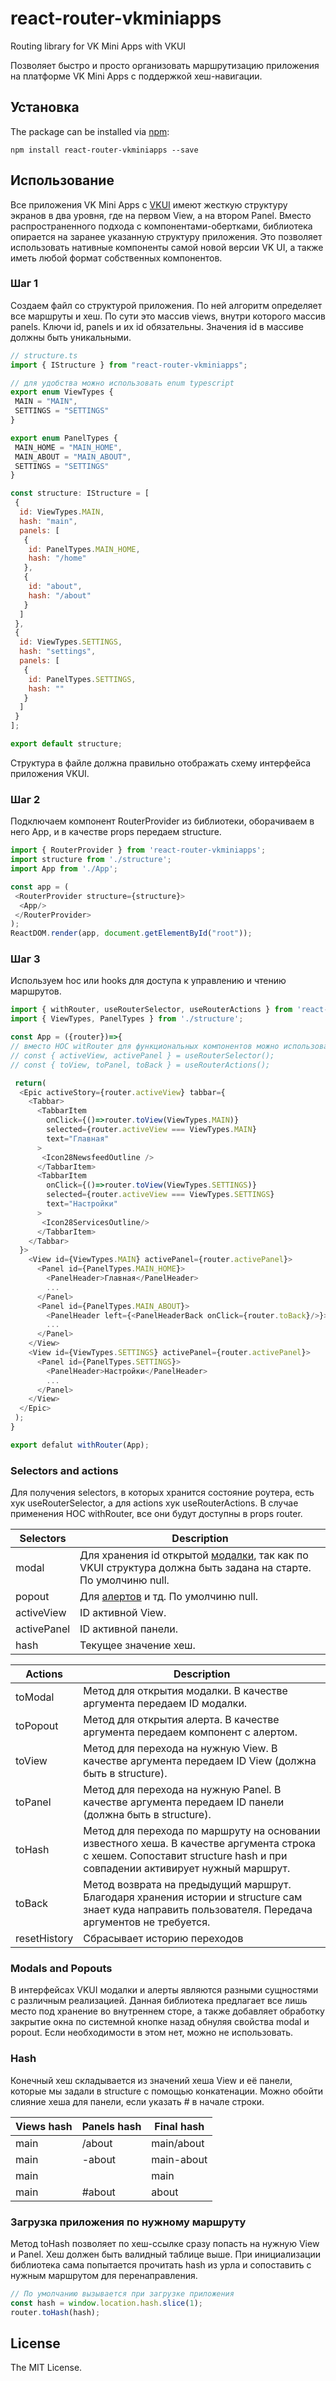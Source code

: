 # react-router-vkminiapps
Routing library for VK Mini Apps with VKUI

Позволяет быстро и просто организовать маршрутизацию приложения на платформе VK Mini Apps с поддержкой хеш-навигации.  

## Установка

The package can be installed via [npm](https://github.com/npm/cli):

```
npm install react-router-vkminiapps --save
```

## Использование

Все приложения VK Mini Apps с [VKUI](https://vkcom.github.io/VKUI/#section-%D1%81%D1%82%D1%80%D1%83%D0%BA%D1%82%D1%83%D1%80%D0%B0-%D1%8D%D0%BA%D1%80%D0%B0%D0%BD%D0%BE%D0%B2) имеют жесткую структуру экранов в два уровня, где на первом View, а на втором Panel. Вместо распространенного подхода с компонентами-обертками, библиотека опирается на заранее указанную структуру приложения. Это позволяет использовать нативные компоненты самой новой версии VK UI, а также иметь любой формат собственных компонентов.

### Шаг 1
Создаем файл со структурой приложения. По ней алгоритм определяет все маршруты и хеш. По сути это массив views, внутри которого массив panels. Ключи id, panels и их id обязательны. Значения id в массиве должны быть уникальными. 

```js
// structure.ts
import { IStructure } from "react-router-vkminiapps";

// для удобства можно использовать enum typescript
export enum ViewTypes {
 MAIN = "MAIN",
 SETTINGS = "SETTINGS"
}

export enum PanelTypes {
 MAIN_HOME = "MAIN_HOME",
 MAIN_ABOUT = "MAIN_ABOUT",
 SETTINGS = "SETTINGS" 
}

const structure: IStructure = [
 {
  id: ViewTypes.MAIN,
  hash: "main",
  panels: [
   {
    id: PanelTypes.MAIN_HOME,
    hash: "/home"
   },
   {
    id: "about",
    hash: "/about"
   }
  ]
 },
 {
  id: ViewTypes.SETTINGS,
  hash: "settings",
  panels: [
   {
    id: PanelTypes.SETTINGS,
    hash: ""
   }
  ]
 }
];

export default structure;
```
Структура в файле должна правильно отображать схему интерфейса приложения VKUI. 

### Шаг 2
Подключаем компонент RouterProvider из библиотеки, оборачиваем в него App, и в качестве props передаем structure.

```js
import { RouterProvider } from 'react-router-vkminiapps';
import structure from './structure';
import App from './App';

const app = (
 <RouterProvider structure={structure}>
  <App/>
 </RouterProvider>
);
ReactDOM.render(app, document.getElementById("root"));
```
### Шаг 3
Используем hoc или hooks для доступа к управлению и чтению маршрутов.

```js
import { withRouter, useRouterSelector, useRouterActions } from 'react-router-vkminiapps';
import { ViewTypes, PanelTypes } from './structure';

const App = ({router})=>{
// вместо HOC witRouter для функциональных компонентов можно использовать хуки
// const { activeView, activePanel } = useRouterSelector();
// const { toView, toPanel, toBack } = useRouterActions();

 return(
  <Epic activeStory={router.activeView} tabbar={
    <Tabbar>
      <TabbarItem
        onClick={()=>router.toView(ViewTypes.MAIN)}
        selected={router.activeView === ViewTypes.MAIN}
        text="Главная"
      >
       <Icon28NewsfeedOutline />
      </TabbarItem>
      <TabbarItem
        onClick={()=>router.toView(ViewTypes.SETTINGS)}
        selected={router.activeView === ViewTypes.SETTINGS}
        text="Настройки"
      >
       <Icon28ServicesOutline/>
      </TabbarItem>            
    </Tabbar>
  }>
    <View id={ViewTypes.MAIN} activePanel={router.activePanel}>
      <Panel id={PanelTypes.MAIN_HOME}>
        <PanelHeader>Главная</PanelHeader>
        ...
      </Panel>
      <Panel id={PanelTypes.MAIN_ABOUT}>
        <PanelHeader left={<PanelHeaderBack onClick={router.toBack}/>}>О нас</PanelHeader>
        ...
      </Panel>
    </View>
    <View id={ViewTypes.SETTINGS} activePanel={router.activePanel}>
      <Panel id={PanelTypes.SETTINGS}>
        <PanelHeader>Настройки</PanelHeader>
        ...
      </Panel>
    </View>          
  </Epic>
 );
}

export defalut withRouter(App);
```

### Selectors and actions

Для получения selectors, в которых хранится состояние роутера, есть хук useRouterSelector, а для actions хук useRouterActions. В случае применения HOC withRouter, все они будут доступны в props router.

|Selectors|Description|
|----|----|
|modal|Для хранения id открытой [модалки](https://vkcom.github.io/VKUI/#section-modals), так как по VKUI структура должна быть задана на старте. По умолчиню null.|
|popout|Для [алертов](https://vkcom.github.io/VKUI/#alert) и тд. По умолчиню null.|
|activeView|ID активной View.|
|activePanel|ID активной панели.|
|hash|Текущее значение хеш.|

|Actions|Description|
|----|----|
|toModal|Метод для открытия модалки. В качестве аргумента передаем ID модалки.|
|toPopout|Метод для открытия алерта. В качестве аргумента передаем компонент с алертом.|
|toView|Метод для перехода на нужную View. В качестве аргумента передаем ID View (должна быть в structure).|
|toPanel|Метод для перехода на нужную Panel. В качестве аргумента передаем ID панели (должна быть в structure).|
|toHash|Метод для перехода по маршруту на основании известного хеша. В качестве аргумента строка с хешем. Сопоставит structure hash и при совпадении активирует нужный маршрут.|
|toBack|Метод возврата на предыдущий маршрут. Благодаря хранения истории и structure сам знает куда направить пользователя. Передача аргументов не требуется.|
|resetHistory|Сбрасывает историю переходов|

### Modals and Popouts
В интерфейсах VKUI модалки и алерты являются разными сущностями с различным реализацией. Данная библиотека предлагает все лишь место под хранение во внутреннем сторе, а также добавляет обработку закрытие окна по системной кнопке назад обнуляя свойства modal и popout. Если необходимости в этом нет, можно не использовать.

### Hash
Конечный хеш складывается из значений хеша View и её панели, которые мы задали в structure с помощью конкатенации. Можно обойти слияние хеша для панели, если указать # в начале строки. 

|Views hash|Panels hash|Final hash|
|----|----|----|
|main|/about|main/about|
|main|-about|main-about|
|main||main|
|main|#about|about|

### Загрузка приложения по нужному маршруту
Метод toHash позволяет по хеш-ссылке сразу попасть на нужную View и Panel. Хеш должен быть валидный таблице выше. При инициализации библиотека сама попытается прочитать hash из урла и сопоставить с нужным маршрутом для перенаправления.

```js
// По умолчанию вызывается при загрузке приложения
const hash = window.location.hash.slice(1);
router.toHash(hash);
```

## License

The MIT License.
